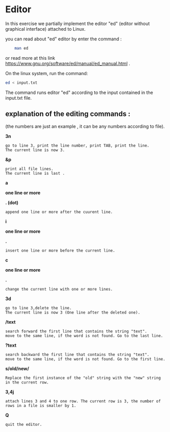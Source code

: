 # Editor

In this exercise we partially implement the editor "ed" (editor without graphical interface) attached to Linux.

you can read about "ed" editor by enter the command :

```bash
    man ed
```

or read more at this link https://www.gnu.org/software/ed/manual/ed_manual.html .

On the linux system, run the command:
```bash
ed < input.txt
```

The command runs editor "ed" according to the input contained in the input.txt file.

## explanation of the editing commands :
  
  (the numbers are just an example , it can be any numbers according to file). 

**3n**
      
      
    go to line 3, print the line number, print TAB, print the line.
    The current line is now 3.

**&p**
  
    print all file lines.
    The current line is last .
  
**a**

**one line or more**

**. (dot)**
  
    append one line or more after the cuurent line.
  
**i** 
 
**one line or more** 
 
**.**
  
    insert one line or more before the current line.
  
 
 **c**
 
 **one line or more**
 
 **.**
  
    change the current line with one or more lines.


**3d**
  
    go to line 3,delete the line.
    The current line is now 3 (One line after the deleted one).

**/text**
  
    search forward the first line that contains the string "text".
    move to the same line, if the word is not found. Go to the last line.

**?text**
  
    search backward the first line that contains the string "text".
    move to the same line, if the word is not found. Go to the first line.

**s/old/new/**
  
    Replace the first instance of the "old" string with the "new" string in the current row.

**3,4j**
  
    attach lines 3 and 4 to one row. The current row is 3, the number of rows in a file is smaller by 1.

**Q**
  
    quit the editor.
  
  
